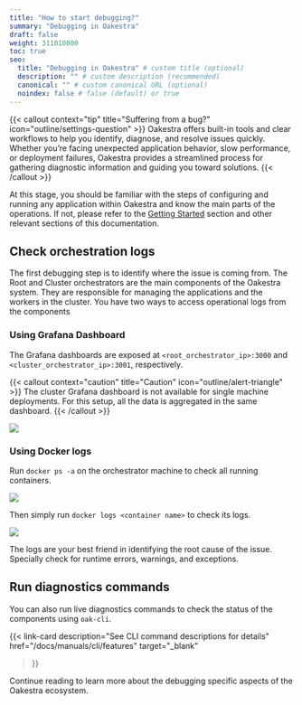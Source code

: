 ```yaml
---
title: "How to start debugging?"
summary: "Debugging in Oakestra"
draft: false
weight: 311010000
toc: true
seo:
  title: "Debugging in Oakestra" # custom title (optional)
  description: "" # custom description (recommended)
  canonical: "" # custom canonical URL (optional)
  noindex: false # false (default) or true
---
```


{{< callout context="tip" title="Suffering from a bug?" icon="outline/settings-question" >}}
Oakestra offers built-in tools and clear workflows to help you identify, diagnose, and resolve issues quickly. Whether you’re facing unexpected application behavior, slow performance, or deployment failures, Oakestra provides a streamlined process for gathering diagnostic information and guiding you toward solutions.
{{< /callout >}}

At this stage, you should be familiar with the steps of configuring and running any application within Oakestra and know the main parts of the operations. If not, please refer to the [Getting Started](/docs/getting-started) section and other relevant sections of this documentation.

## Check orchestration logs

The first debugging step is to identify where the issue is coming from. The Root and Cluster orchestrators are the main components of the Oakestra system. They are responsible for managing the applications and the workers in the cluster.
You have two ways to access operational logs from the components 

### Using Grafana Dashboard

The Grafana dashboards are exposed at `<root_orchestrator_ip>:3000` and `<cluster_orchestrator_ip>:3001`, respectively. 

{{< callout context="caution" title="Caution" icon="outline/alert-triangle" >}}
The cluster Grafana dashboard is not available for single machine deployments. For this setup, all the data is aggregated in the same dashboard.
{{< /callout >}}

![](control-plane-grafanalogs.png)

### Using Docker logs 

Run `docker ps -a` on the orchestrator machine to check all running containers. 

![](control-plane-docker-logs-1.png)

Then simply run `docker logs <container name>` to check its logs. 

![](control-plane-docker-logs-2.png)

The logs are your best friend in identifying the root cause of the issue. Specially check for runtime errors, warnings, and exceptions.

## Run diagnostics commands

You can also run live diagnostics commands to check the status of the components using `oak-cli`. 

{{< link-card
  description="See CLI command descriptions for details"
  href="/docs/manuals/cli/features"
  target="_blank"
>}}

Continue reading to learn more about the debugging specific aspects of the Oakestra ecosystem.
